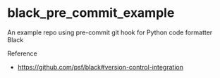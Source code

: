 # black_pre_commit_example
An example repo using pre-commit git hook for Python code formatter Black

Reference
- https://github.com/psf/black#version-control-integration